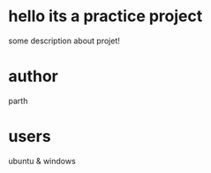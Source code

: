 # hello its a practice project
some description about projet!
# author
parth

# users
ubuntu & windows
